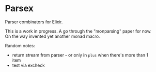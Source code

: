 Parsex
======

Parser combinators for Elixir.

This is a work in progress. 
A go through the "monparsing" paper for now.
On the way invented yet another monad macro.

Random notes:
* return stream from parser - or only in `plus` when there's more
  than 1 item
* test via excheck
